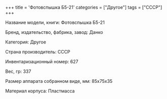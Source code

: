 +++
title = 'Фотовспышка Б5-21'
categories = ["Другое"]
tags = ["СССР"]
+++

Название модели, книги: Фотовспышка Б5-21

Бренд, издательство, фабрика, завод: Данко

Категория: Другое

Страна производитель: СССР

Инвентаризационный номер: 627

Вес, гр: 337

Размер аппарата  собранном виде, мм: 85х75х35

Материал корпуса: Пластмасса

